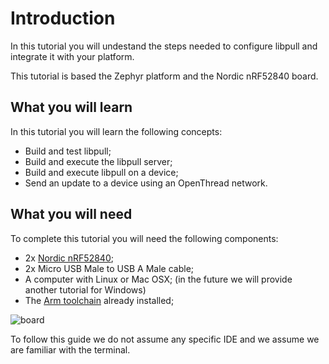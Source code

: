 # Introduction

In this tutorial you will undestand the steps needed
to configure libpull and integrate it with your platform.

This tutorial is based the Zephyr platform and the Nordic nRF52840
board.

## What you will learn

In this tutorial you will learn the following concepts:

- Build and test libpull;
- Build and execute the libpull server;
- Build and execute libpull on a device;
- Send an update to a device using an OpenThread network.

## What you will need

To complete this tutorial you will need the following
components:

- 2x [Nordic nRF52840](https://www.nordicsemi.com/eng/Products/nRF52840);
- 2x Micro USB Male to USB A Male cable;
- A computer with Linux or Mac OSX;
  (in the future we will provide another tutorial
  for Windows)
- The [Arm toolchain](https://launchpad.net/gcc-arm-embedded) already installed;

![board](https://www.nordicsemi.com/var/ezwebin_site/storage/images/news/ulp-wireless-update/a-brief-guide-to-bluetooth-5/2176564-1-eng-GB/A-brief-guide-to-Bluetooth-5_full_article.jpg)

To follow this guide we do not assume any specific IDE and we assume we are familiar
with the terminal.

